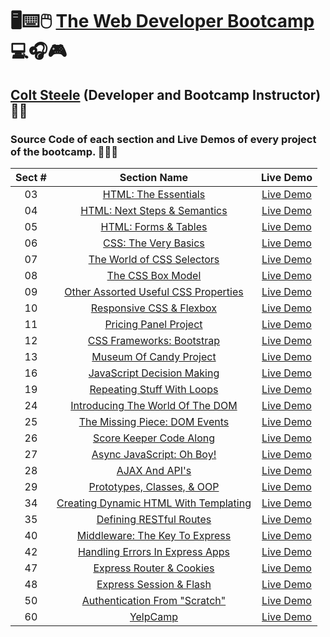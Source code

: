 # 🖥️⌨️🖱️ [The Web Developer Bootcamp](https://www.udemy.com/course/the-web-developer-bootcamp) 💻🎧🎮

## [Colt Steele](https://www.linkedin.com/in/coltsteele) (Developer and Bootcamp Instructor) 👨‍🏫

### Source Code of each section and Live Demos of every project of the bootcamp. 👨🏽‍💻

| Sect # |                                                                 Section Name                                                                 |                                Live Demo                                |
| :----: | :------------------------------------------------------------------------------------------------------------------------------------------: | :---------------------------------------------------------------------: |
|   03   |                  [HTML: The Essentials](https://github.com/ajfm88/web-developer-bootcamp/tree/main/03-html-the-essentials)                   |          [Live Demo](https://html-the-essentials.onrender.com)          |
|   04   |                [HTML: Next Steps & Semantics](https://github.com/ajfm88/web-developer-bootcamp/tree/main/04-html-next-steps)                 |            [Live Demo](https://html-next-steps.onrender.com)            |
|   05   |                 [HTML: Forms & Tables](https://github.com/ajfm88/web-developer-bootcamp/tree/main/05-html-forms-and-tables)                  |         [Live Demo](https://html-forms-and-tables.onrender.com)         |
|   06   |                  [CSS: The Very Basics](https://github.com/ajfm88/web-developer-bootcamp/tree/main/06-css-the-very-basics)                   |          [Live Demo](https://css-the-very-basics.onrender.com)          |
|   07   |            [The World of CSS Selectors](https://github.com/ajfm88/web-developer-bootcamp/tree/main/07-the-world-of-css-selectors)            |      [Live Demo](https://the-world-of-css-selectors.onrender.com)       |
|   08   |                     [The CSS Box Model](https://github.com/ajfm88/web-developer-bootcamp/tree/main/08-the-css-box-model)                     |           [Live Demo](https://the-css-box-model.onrender.com)           |
|   09   |  [Other Assorted Useful CSS Properties](https://github.com/ajfm88/web-developer-bootcamp/tree/main/09-other-assorted-useful-css-properties)  | [Live Demo](https://other-assorted-useful-css-properties.onrender.com)  |
|   10   |             [Responsive CSS & Flexbox](https://github.com/ajfm88/web-developer-bootcamp/tree/main/10-responsive-css-and-flexbox)             |      [Live Demo](https://responsive-css-and-flexbox.onrender.com)       |
|   11   |                 [Pricing Panel Project](https://github.com/ajfm88/web-developer-bootcamp/tree/main/11-pricing-panel-project)                 |         [Live Demo](https://pricing-panel-project.onrender.com)         |
|   12   |             [CSS Frameworks: Bootstrap](https://github.com/ajfm88/web-developer-bootcamp/tree/main/12-css-frameworks-bootstrap)              |       [Live Demo](https://css-frameworks-bootstrap.onrender.com)        |
|   13   |               [Museum Of Candy Project](https://github.com/ajfm88/web-developer-bootcamp/tree/main/13-museum-of-candy-project)               |            [Live Demo](https://museum-of-candy.onrender.com)            |
|   16   |            [JavaScript Decision Making](https://github.com/ajfm88/web-developer-bootcamp/tree/main/16-javascript-decision-making)            |      [Live Demo](https://javascript-decision-making.onrender.com)       |
|   19   |            [Repeating Stuff With Loops](https://github.com/ajfm88/web-developer-bootcamp/tree/main/19-repeating-stuff-with-loops)            |      [Live Demo](https://repeating-stuff-with-loops.onrender.com)       |
|   24   |      [Introducing The World Of The DOM](https://github.com/ajfm88/web-developer-bootcamp/tree/main/24-introducing-the-world-of-the-dom)      |   [Live Demo](https://introducing-the-world-of-the-dom.onrender.com)    |
|   25   |         [The Missing Piece: DOM Events](https://github.com/ajfm88/web-developer-bootcamp/tree/main/25-the-missing-piece-dom-events)          |     [Live Demo](https://the-missing-piece-dom-events.onrender.com)      |
|   26   |               [Score Keeper Code Along](https://github.com/ajfm88/web-developer-bootcamp/tree/main/26-score-keeper-code-along)               |        [Live Demo](https://score-keeper-code-along.onrender.com)        |
|   27   |              [Async JavaScript: Oh Boy!](https://github.com/ajfm88/web-developer-bootcamp/tree/main/27-async-javascript-oh-boy)              |        [Live Demo](https://async-javascript-oh-boy.onrender.com)        |
|   28   |                        [AJAX And API's](https://github.com/ajfm88/web-developer-bootcamp/tree/main/28-ajax-and-apis)                         |             [Live Demo](https://ajax-and-apis.onrender.com)             |
|   29   |            [Prototypes, Classes, & OOP](https://github.com/ajfm88/web-developer-bootcamp/tree/main/29-prototypes-classes-and-oop)            |      [Live Demo](https://prototypes-classes-and-oop.onrender.com)       |
|   34   | [Creating Dynamic HTML With Templating](https://github.com/ajfm88/web-developer-bootcamp/tree/main/34-creating-dynamic-html-with-templating) | [Live Demo](https://creating-dynamic-html-with-templating.onrender.com) |
|   35   |               [Defining RESTful Routes](https://github.com/ajfm88/web-developer-bootcamp/tree/main/35-defining-restful-routes)               |        [Live Demo](https://defining-restful-routes.onrender.com)        |
|   40   |        [Middleware: The Key To Express](https://github.com/ajfm88/web-developer-bootcamp/tree/main/40-middleware-the-key-to-express)         |     [Live Demo](https://middleware-the-key-to-express.onrender.com)     |
|   42   |       [Handling Errors In Express Apps](https://github.com/ajfm88/web-developer-bootcamp/tree/main/42-handling-errors-in-express-apps)       |    [Live Demo](https://handling-errors-in-express-apps.onrender.com)    |
|   47   |             [Express Router & Cookies](https://github.com/ajfm88/web-developer-bootcamp/tree/main/47-express-router-and-cookies)             |      [Live Demo](https://express-router-and-cookies.onrender.com)       |
|   48   |              [Express Session & Flash](https://github.com/ajfm88/web-developer-bootcamp/tree/main/48-express-session-and-flash)              |       [Live Demo](https://express-session-and-flash.onrender.com)       |
|   50   |          [Authentication From "Scratch"](https://github.com/ajfm88/web-developer-bootcamp/tree/main/50-authentication-from-scratch)          |      [Live Demo](https://authentication-from-scratch.onrender.com)      |
|   60   |                               [YelpCamp](https://github.com/ajfm88/web-developer-bootcamp/tree/main/YelpCamp)                                |            [Live Demo](https://yelpcamp-ajfm88.onrender.com)            |

